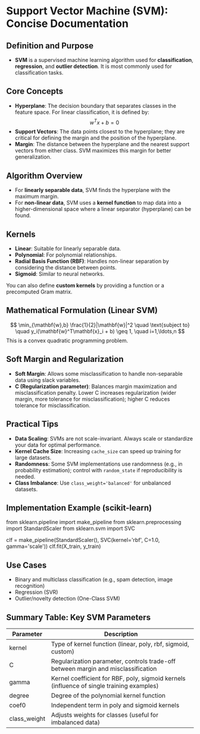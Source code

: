 # Support Vector Machine (SVM): Concise Documentation

## Definition and Purpose
- **SVM** is a supervised machine learning algorithm used for **classification**, **regression**, and **outlier detection**. It is most commonly used for classification tasks.

## Core Concepts
- **Hyperplane**: The decision boundary that separates classes in the feature space. For linear classification, it is defined by:  
  $$ w^T x + b = 0 $$
- **Support Vectors**: The data points closest to the hyperplane; they are critical for defining the margin and the position of the hyperplane.
- **Margin**: The distance between the hyperplane and the nearest support vectors from either class. SVM maximizes this margin for better generalization.

## Algorithm Overview
- For **linearly separable data**, SVM finds the hyperplane with the maximum margin.
- For **non-linear data**, SVM uses a **kernel function** to map data into a higher-dimensional space where a linear separator (hyperplane) can be found.

## Kernels
- **Linear**: Suitable for linearly separable data.
- **Polynomial**: For polynomial relationships.
- **Radial Basis Function (RBF)**: Handles non-linear separation by considering the distance between points.
- **Sigmoid**: Similar to neural networks.

You can also define **custom kernels** by providing a function or a precomputed Gram matrix.

## Mathematical Formulation (Linear SVM)
$$
\min_{\mathbf{w},b} \frac{1}{2}|\mathbf{w}|^2 \quad \text{subject to} \quad y_i(\mathbf{w}^T\mathbf{x}_i + b) \geq 1, \quad i=1,\ldots,n
$$
This is a convex quadratic programming problem.

## Soft Margin and Regularization
- **Soft Margin**: Allows some misclassification to handle non-separable data using slack variables.
- **C (Regularization parameter)**: Balances margin maximization and misclassification penalty. Lower C increases regularization (wider margin, more tolerance for misclassification); higher C reduces tolerance for misclassification.

## Practical Tips
- **Data Scaling**: SVMs are not scale-invariant. Always scale or standardize your data for optimal performance.
- **Kernel Cache Size**: Increasing `cache_size` can speed up training for large datasets.
- **Randomness**: Some SVM implementations use randomness (e.g., in probability estimation); control with `random_state` if reproducibility is needed.
- **Class Imbalance**: Use `class_weight='balanced'` for unbalanced datasets.

## Implementation Example (scikit-learn)
from sklearn.pipeline import make_pipeline
from sklearn.preprocessing import StandardScaler
from sklearn.svm import SVC

clf = make_pipeline(StandardScaler(), SVC(kernel='rbf', C=1.0, gamma='scale'))
clf.fit(X_train, y_train)




## Use Cases
- Binary and multiclass classification (e.g., spam detection, image recognition)
- Regression (SVR)
- Outlier/novelty detection (One-Class SVM)

## Summary Table: Key SVM Parameters

| Parameter     | Description                                                                 |
|---------------|-----------------------------------------------------------------------------|
| kernel        | Type of kernel function (linear, poly, rbf, sigmoid, custom)                |
| C             | Regularization parameter, controls trade-off between margin and misclassification |
| gamma         | Kernel coefficient for RBF, poly, sigmoid kernels (influence of single training examples) |
| degree        | Degree of the polynomial kernel function                                    |
| coef0         | Independent term in poly and sigmoid kernels                                |
| class_weight  | Adjusts weights for classes (useful for imbalanced data)                    |
